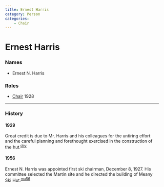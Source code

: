 ```yaml
---
title: Ernest Harris
category: Person
categories:
    - Chair
---
```

# Ernest Harris
### Names
- Ernest N. Harris

### Roles
- [Chair](/Person/Chair) 1928

---
### History

#### 1929

Great credit is due to Mr. Harris and his colleagues for the untiring effort and the careful planning and forethought exercised in the construction of the hut.<sup>[dev][]</sup>

#### 1956

Ernest N. Harris was appointed first ski chairman, December 8, 1927. His committee selected the Martin site and he directed the building of Meany Ski Hut.<sup>[ma56][]</sup>

[dev]: /History/The-Development-of-Skiing-in-the-Mountaineers
[ma56]: /Mountaineer-Annual#1956
